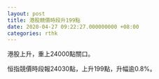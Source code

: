 ```yaml
---
layout: post
title: 港股競價時段升199點
date: 2020-04-27 09:22:27.000000000 +08:00
categories: rthk
---
```


港股上升，重上24000點關口。

恒指競價時段報24030點，上升199點，升幅逾0.8%。
